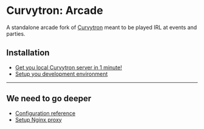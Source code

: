 Curvytron: Arcade
=================

A standalone arcade fork of [Curvytron](https://github.com/Elao/curvytron) meant to be played IRL at events and parties.

## Installation

* [Get you local Curvytron server in 1 minute!](doc/installation.md)
* [Setup you development environment](doc/dev.md)

---

## We need to go deeper

* [Configuration reference](doc/configuration.md)
* [Setup Nginx proxy](doc/nginx-proxy.md)
